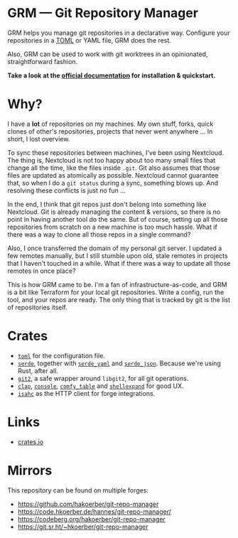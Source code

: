# GRM — Git Repository Manager

GRM helps you manage git repositories in a declarative way. Configure your
repositories in a [TOML](https://toml.io/) or YAML file, GRM does the rest.

Also, GRM can be used to work with git worktrees in an opinionated,
straightforward fashion.

**Take a look at the [official documentation](https://hakoerber.github.io/git-repo-manager/)
for installation & quickstart.**

# Why?

I have a **lot** of repositories on my machines. My own stuff, forks, quick
clones of other's repositories, projects that never went anywhere ... In short,
I lost overview.

To sync these repositories between machines, I've been using Nextcloud. The thing
is, Nextcloud is not too happy about too many small files that change all the time,
like the files inside `.git`. Git also assumes that those files are updated as
atomically as possible. Nextcloud cannot guarantee that, so when I do a `git status`
during a sync, something blows up. And resolving these conflicts is just no fun ...

In the end, I think that git repos just don't belong into something like Nextcloud.
Git is already managing the content & versions, so there is no point in having
another tool do the same. But of course, setting up all those repositories from
scratch on a new machine is too much hassle. What if there was a way to clone all
those repos in a single command?

Also, I once transferred the domain of my personal git server. I updated a few
remotes manually, but I still stumble upon old, stale remotes in projects that
I haven't touched in a while. What if there was a way to update all those remotes
in once place?

This is how GRM came to be. I'm a fan of infrastructure-as-code, and GRM is a bit
like Terraform for your local git repositories. Write a config, run the tool, and
your repos are ready. The only thing that is tracked by git is the list of
repositories itself.

# Crates

* [`toml`](https://docs.rs/toml/) for the configuration file.
* [`serde`](https://docs.rs/serde/), together with
  [`serde_yaml`](https://docs.rs/serde_yaml/) and
  [`serde_json`](https://docs.rs/serde_json/). Because we're using Rust, after
  all.
* [`git2`](https://docs.rs/git2/), a safe wrapper around `libgit2`, for all git operations.
* [`clap`](https://docs.rs/clap/), [`console`](https://docs.rs/console/), [`comfy_table`](https://docs.rs/comfy-table/) and [`shellexpand`](https://docs.rs/shellexpand) for good UX.
* [`isahc`](https://docs.rs/isahc/) as the HTTP client for forge integrations.

# Links

* [crates.io](https://crates.io/crates/git-repo-manager)

# Mirrors

This repository can be found on multiple forges:

* https://github.com/hakoerber/git-repo-manager
* https://code.hkoerber.de/hannes/git-repo-manager/
* https://codeberg.org/hakoerber/git-repo-manager
* https://git.sr.ht/~hkoerber/git-repo-manager
